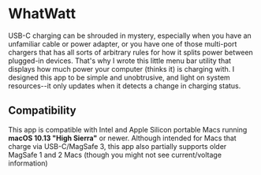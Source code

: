 # WhatWatt
USB-C charging can be shrouded in mystery, especially when you have an unfamiliar cable or power adapter, or you have one of those multi-port chargers that has all sorts of arbitrary rules for how it splits power between plugged-in devices. That's why I wrote this little menu bar utility that displays how much power your computer (thinks it) is charging with. I designed this app to be simple and unobtrusive, and light on system resources--it only updates when it detects a change in charging status. 

## Compatibility
This app is compatible with Intel and Apple Silicon portable Macs running **macOS 10.13 "High Sierra"** or newer. Although intended for Macs that charge via USB-C/MagSafe 3, this app also partially supports older MagSafe 1 and 2 Macs (though you might not see current/voltage information)
